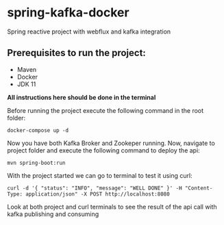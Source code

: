 # spring-kafka-docker
Spring reactive project with webflux and kafka integration

## Prerequisites to run the project:

* Maven
* Docker
* JDK 11

__All instructions here should be done in the terminal__

Before running the project execute the following command in the root folder:

```
docker-compose up -d
```

Now you have both Kafka Broker and Zookeper running. Now, navigate to project folder and execute the following command to deploy the api:

```
mvn spring-boot:run
```

With the project started we can go to terminal to test it using curl:

```
curl -d '{ "status": "INFO", "message": "WELL DONE" }' -H "Content-Type: application/json" -X POST http://localhost:8080
```

Look at both project and curl terminals to see the result of the api call with kafka publishing and consuming




